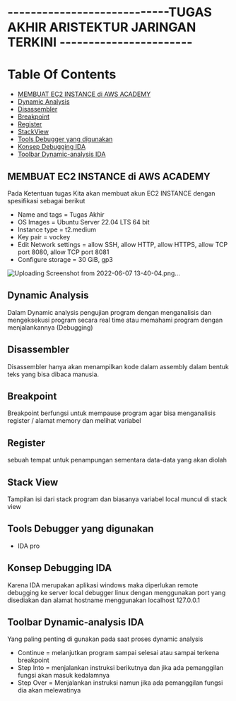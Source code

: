 # ----------------------------TUGAS AKHIR ARISTEKTUR JARINGAN TERKINI -----------------------

# Table Of Contents

- [MEMBUAT EC2 INSTANCE di AWS ACADEMY](#membuat-ec2-instance-di-aws-academy)
- [Dynamic Analysis](#dynamic-analysis)
- [Disassembler](#disassembler)
- [Breakpoint](#breakpoint)
- [Register](#register)
- [StackView](#stack-view)
- [Tools Debugger yang digunakan](#tools-debugger-yang-digunakan)
- [Konsep Debugging IDA](#konsep-debugging-ida)
- [Toolbar Dynamic-analysis IDA](#toolbar-dynamic-analysis-ida)



## MEMBUAT EC2 INSTANCE di AWS ACADEMY
Pada Ketentuan tugas Kita akan membuat akun EC2 INSTANCE dengan spesifikasi sebagai berikut
- Name and tags	= Tugas Akhir
- OS Images	= Ubuntu Server 22.04 LTS 64 bit
- Instance type	= t2.medium
- Key pair	= vockey
- Edit Network settings	= allow SSH, allow HTTP, allow HTTPS, allow TCP port 8080, allow TCP port 8081
- Configure storage	= 30 GiB, gp3


![Uploading Screenshot from 2022-06-07 13-40-04.png…]()




## Dynamic Analysis

Dalam Dynamic analysis pengujian program dengan menganalisis dan mengeksekusi program secara real time atau memahami program dengan menjalankannya (Debugging)


## Disassembler
Disassembler hanya akan menampilkan kode dalam assembly dalam bentuk teks yang bisa dibaca manusia.


## Breakpoint
Breakpoint berfungsi untuk mempause program agar bisa menganalisis register / alamat memory dan melihat variabel

## Register
sebuah tempat untuk penampungan sementara  data-data yang akan diolah 
 


## Stack View
Tampilan isi dari stack program dan biasanya variabel local muncul di stack view



## Tools Debugger yang digunakan
- IDA pro


## Konsep Debugging IDA

Karena IDA merupakan aplikasi windows maka diperlukan remote debugging ke server local debugger linux dengan menggunakan port yang disediakan dan alamat hostname menggunakan localhost 127.0.0.1

## Toolbar Dynamic-analysis IDA
Yang paling penting di gunakan pada saat proses dynamic analysis 
- Continue	= melanjutkan program sampai selesai atau sampai terkena breakpoint
- Step Into	= menjalankan instruksi berikutnya dan jika ada pemanggilan fungsi akan masuk 		kedalamnya
- Step Over	= Menjalankan instruksi namun jika ada pemanggilan fungsi dia akan melewatinya
